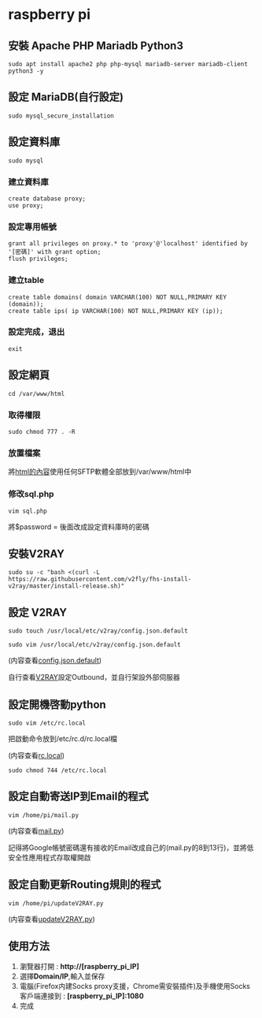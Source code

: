 raspberry pi
==============

安裝 Apache PHP Mariadb Python3
------------------------------
	sudo apt install apache2 php php-mysql mariadb-server mariadb-client python3 -y

設定 MariaDB(自行設定)
------------------------------
	sudo mysql_secure_installation 

設定資料庫
------------------------------
	sudo mysql

### 建立資料庫
	create database proxy;
	use proxy;

### 設定專用帳號
	grant all privileges on proxy.* to 'proxy'@'localhost' identified by '[密碼]' with grant option;
	flush privileges;

### 建立table
	create table domains( domain VARCHAR(100) NOT NULL,PRIMARY KEY (domain));
	create table ips( ip VARCHAR(100) NOT NULL,PRIMARY KEY (ip));
		
### 設定完成，退出
	exit
		
設定網頁
------------------------------
	cd /var/www/html

### 取得權限
	sudo chmod 777 . -R

### 放置檔案
將[html的內容](https://github.com/killer-cc/Breakthrough-the-wall-of-proxy-router/tree/main/html/ "Title")使用任何SFTP軟體全部放到/var/www/html中

### 修改sql.php
	vim sql.php
將$password = 後面改成設定資料庫時的密碼

安裝V2RAY
------------------------------
	sudo su -c "bash <(curl -L https://raw.githubusercontent.com/v2fly/fhs-install-v2ray/master/install-release.sh)"

設定 V2RAY
------------------------------
	sudo touch /usr/local/etc/v2ray/config.json.default

	sudo vim /usr/local/etc/v2ray/config.json.default

(内容查看[config.json.default](https://github.com/killer-cc/Breakthrough-the-wall-of-proxy-router/blob/main/v2ray-config/config.json.default/ "Title"))

自行查看[V2RAY](https://www.v2fly.org/config/overview.html/ "Title")設定Outbound，並自行架設外部伺服器

設定開機啓動python
------------------------------
	sudo vim /etc/rc.local
把啟動命令放到/etc/rc.d/rc.local檔

(内容查看[rc.local](https://github.com/killer-cc/Breakthrough-the-wall-of-proxy-router/blob/main/etc/rc.local/ "Title"))

	sudo chmod 744 /etc/rc.local

設定自動寄送IP到Email的程式
------------------------------
	vim /home/pi/mail.py

(内容查看[mail.py](https://github.com/killer-cc/Breakthrough-the-wall-of-proxy-router/blob/main/pi-home/mail.py/ "Title")) 

記得將Google帳號密碼還有接收的Email改成自己的(mail.py的8到13行)，並將低安全性應用程式存取權開啟

設定自動更新Routing規則的程式
------------------------------
	vim /home/pi/updateV2RAY.py

(内容查看[updateV2RAY.py](https://github.com/killer-cc/Breakthrough-the-wall-of-proxy-router/blob/main/pi-home/updateV2RAY.py/ "Title"))



使用方法
------------------------------
1. 瀏覽器打開 : **http://[raspberry_pi_IP]**
2. 選擇**Domain/IP**,輸入並保存
3. 電腦(Firefox内建Socks proxy支援，Chrome需安裝插件)及手機使用Socks客戶端連接到 : **[raspberry_pi_IP]:1080**
4. 完成
